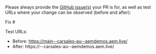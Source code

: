 Please always provide the [GitHub issue(s)](../issues) your PR is for, as well as test URLs where your change can be observed (before and after):

Fix #<gh-issue-id>

Test URLs:
- Before: https://main--carsales-au--aemdemos.aem.live/
- After: https://<branch>--carsales-au--aemdemos.aem.live/
